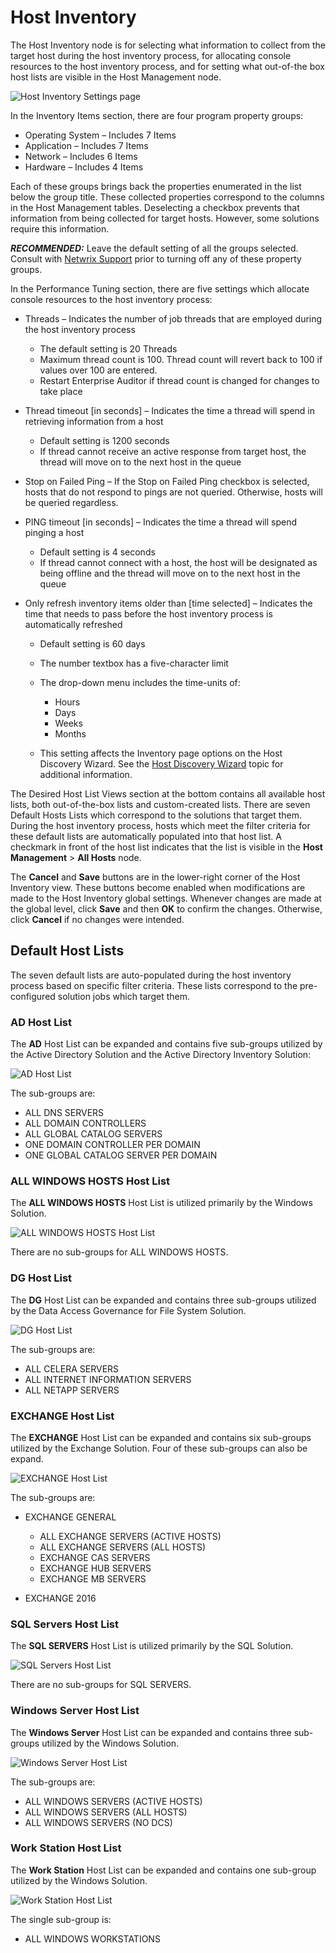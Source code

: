 # Host Inventory

The Host Inventory node is for selecting what information to collect from the target host during the
host inventory process, for allocating console resources to the host inventory process, and for
setting what out-of-the box host lists are visible in the Host Management node.

![Host Inventory Settings page](/img/product_docs/accessanalyzer/11.6/admin/settings/hostinventory.webp)

In the Inventory Items section, there are four program property groups:

- Operating System – Includes 7 Items
- Application – Includes 7 Items
- Network – Includes 6 Items
- Hardware – Includes 4 Items

Each of these groups brings back the properties enumerated in the list below the group title. These
collected properties correspond to the columns in the Host Management tables. Deselecting a checkbox
prevents that information from being collected for target hosts. However, some solutions require
this information.

**_RECOMMENDED:_** Leave the default setting of all the groups selected. Consult with
[Netwrix Support](https://www.netwrix.com/support.html) prior to turning off any of these property
groups.

In the Performance Tuning section, there are five settings which allocate console resources to the
host inventory process:

- Threads – Indicates the number of job threads that are employed during the host inventory process

    - The default setting is 20 Threads
    - Maximum thread count is 100. Thread count will revert back to 100 if values over 100 are
      entered.
    - Restart Enterprise Auditor if thread count is changed for changes to take place

- Thread timeout [in seconds] – Indicates the time a thread will spend in retrieving information
  from a host

    - Default setting is 1200 seconds
    - If thread cannot receive an active response from target host, the thread will move on to the
      next host in the queue

- Stop on Failed Ping – If the Stop on Failed Ping checkbox is selected, hosts that do not respond
  to pings are not queried. Otherwise, hosts will be queried regardless.
- PING timeout [in seconds] – Indicates the time a thread will spend pinging a host

    - Default setting is 4 seconds
    - If thread cannot connect with a host, the host will be designated as being offline and the
      thread will move on to the next host in the queue

- Only refresh inventory items older than [time selected] – Indicates the time that needs to pass
  before the host inventory process is automatically refreshed

    - Default setting is 60 days
    - The number textbox has a five-character limit
    - The drop-down menu includes the time-units of:

        - Hours
        - Days
        - Weeks
        - Months

    - This setting affects the Inventory page options on the Host Discovery Wizard. See the
      [Host Discovery Wizard](/docs/accessanalyzer/11.6/admin/hostdiscovery/wizard/overview.md)
      topic for additional information.

The Desired Host List Views section at the bottom contains all available host lists, both
out-of-the-box lists and custom-created lists. There are seven Default Hosts Lists which correspond
to the solutions that target them. During the host inventory process, hosts which meet the filter
criteria for these default lists are automatically populated into that host list. A checkmark in
front of the host list indicates that the list is visible in the **Host Management** > **All Hosts**
node.

The **Cancel** and **Save** buttons are in the lower-right corner of the Host Inventory view. These
buttons become enabled when modifications are made to the Host Inventory global settings. Whenever
changes are made at the global level, click **Save** and then **OK** to confirm the changes.
Otherwise, click **Cancel** if no changes were intended.

## Default Host Lists

The seven default lists are auto-populated during the host inventory process based on specific
filter criteria. These lists correspond to the pre-configured solution jobs which target them.

### AD Host List

The **AD** Host List can be expanded and contains five sub-groups utilized by the Active Directory
Solution and the Active Directory Inventory Solution:

![AD Host List](/img/product_docs/accessanalyzer/11.6/admin/settings/ad.webp)

The sub-groups are:

- ALL DNS SERVERS
- ALL DOMAIN CONTROLLERS
- ALL GLOBAL CATALOG SERVERS
- ONE DOMAIN CONTROLLER PER DOMAIN
- ONE GLOBAL CATALOG SERVER PER DOMAIN

### ALL WINDOWS HOSTS Host List

The **ALL WINDOWS HOSTS** Host List is utilized primarily by the Windows Solution.

![ALL WINDOWS HOSTS Host List](/img/product_docs/accessanalyzer/11.6/admin/settings/allwindowshosts.webp)

There are no sub-groups for ALL WINDOWS HOSTS.

### DG Host List

The **DG** Host List can be expanded and contains three sub-groups utilized by the Data Access
Governance for File System Solution.

![DG Host List](/img/product_docs/accessanalyzer/11.6/admin/settings/dg.webp)

The sub-groups are:

- ALL CELERA SERVERS
- ALL INTERNET INFORMATION SERVERS
- ALL NETAPP SERVERS

### EXCHANGE Host List

The **EXCHANGE** Host List can be expanded and contains six sub-groups utilized by the Exchange
Solution. Four of these sub-groups can also be expand.

![EXCHANGE Host List](/img/versioned_docs/directorymanager_11.0/directorymanager/configureentraid/register/exchange.webp)

The sub-groups are:

- EXCHANGE GENERAL

    - ALL EXCHANGE SERVERS (ACTIVE HOSTS)
    - ALL EXCHANGE SERVERS (ALL HOSTS)
    - EXCHANGE CAS SERVERS
    - EXCHANGE HUB SERVERS
    - EXCHANGE MB SERVERS

- EXCHANGE 2016

### SQL Servers Host List

The **SQL SERVERS** Host List is utilized primarily by the SQL Solution.

![SQL Servers Host List](/img/product_docs/accessanalyzer/11.6/admin/settings/sqlservers.webp)

There are no sub-groups for SQL SERVERS.

### Windows Server Host List

The **Windows Server** Host List can be expanded and contains three sub-groups utilized by the
Windows Solution.

![Windows Server Host List](/img/product_docs/accessanalyzer/11.6/admin/settings/windowsserver.webp)

The sub-groups are:

- ALL WINDOWS SERVERS (ACTIVE HOSTS)
- ALL WINDOWS SERVERS (ALL HOSTS)
- ALL WINDOWS SERVERS (NO DCS)

### Work Station Host List

The **Work Station** Host List can be expanded and contains one sub-group utilized by the Windows
Solution.

![Work Station Host List](/img/product_docs/accessanalyzer/11.6/admin/settings/workstation.webp)

The single sub-group is:

- ALL WINDOWS WORKSTATIONS
